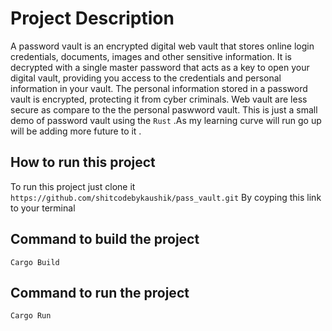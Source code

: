 # Project Description 
A password vault is an encrypted digital web vault that stores online login credentials, documents, images and other sensitive information. It is decrypted with a single master password that acts as a key to open your digital vault, providing you access to the credentials and personal information in your vault. The personal information stored in a password vault is encrypted, protecting it from cyber criminals.
Web vault are less secure as compare to the the personal paswword vault.
This is just a small demo of password vault using the `Rust` .As my learning curve will run go up will be adding more future to it .

## How to run this project 
 To run this project just clone it 
 `https://github.com/shitcodebykaushik/pass_vault.git`
  By coyping this link to your terminal
  ## Command to build the project
  `Cargo Build `
  ## Command to run the project 
  `Cargo Run`